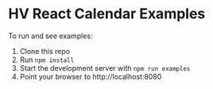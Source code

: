 HV React Calendar Examples
==========================

To run and see examples:

1. Clone this repo
2. Run `npm install`
3. Start the development server with `npm run examples`
4. Point your browser to http://localhost:8080
